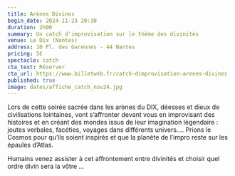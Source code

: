 ```yaml
---
title: Arènes Divines
begin_date: 2024-11-23 20:30
duration: 2h00
summary: Un catch d'improvisation sur le thème des divinités
venue: Le Dix (Nantes)
address: 10 Pl. des Garennes - 44 Nantes
pricing: 5€
spectacle: catch
cta_text: Réserver
cta_url: https://www.billetweb.fr/catch-dimprovisation-arenes-divines
published: true
image: dates/affiche_catch_nov24.jpg
---
```


Lors de cette soirée sacrée dans les arènes du DIX, déesses et dieux de civilisations lointaines, vont s’affronter devant vous en improvisant des histoires et en créant des mondes issus de leur imagination légendaire : joutes verbales, facéties, voyages dans différents univers.... Prions le Cosmos pour qu’ils soient inspirés et que la planète de l’impro reste sur les épaules d’Atlas.

Humains venez assister à cet affrontement entre divinités et choisir quel ordre divin sera la vôtre …